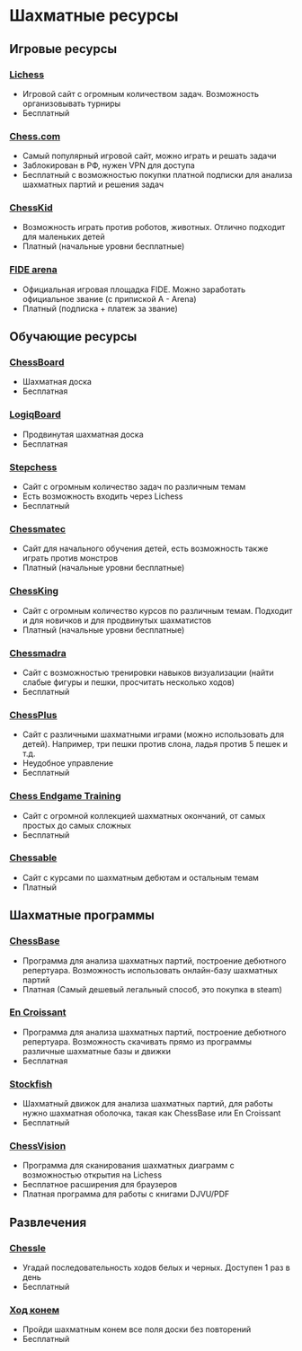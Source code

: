 # Шахматные ресурсы
## Игровые ресурсы
### [Lichess](https://lichess.org/)
+ Игровой сайт с огромным количеством задач. Возможность организовывать турниры
+ Бесплатный
### [Chess.com](https://www.chess.com/)
+ Самый популярный игровой сайт, можно играть и решать задачи
+ Заблокирован в РФ, нужен VPN для доступа
+ Бесплатный с возможностью покупки платной подписки для анализа шахматных партий и решения задач
### [ChessKid](https://www.chesskid.com/)
+ Возможность играть против роботов, животных. Отлично подходит для маленьких детей
+ Платный (начальные уровни бесплатные)
### [FIDE arena](https://chessarena.com/)
+ Официальная игровая площадка FIDE. Можно заработать официальное звание (с припиской A - Arena)
+ Платный (подписка + платеж за звание)
## Обучающие ресурсы
### [ChessBoard](https://chess-board.ru/)
+ Шахматная доска
+ Бесплатная
### [LogiqBoard](https://logiqboard.com/)
+ Продвинутая шахматная доска
+ Бесплатная
### [Stepchess](https://stepchess.ru/)
+ Сайт с огромным количество задач по различным темам
+ Есть возможность входить через Lichess
+ Бесплатный
### [Сhessmatec](https://play.chessmatec.com/)
+ Сайт для начального обучения детей, есть возможность также играть против монстров
+ Платный (начальные уровни бесплатные)
### [ChessKing](https://learn.chessking.com/)
+ Сайт с огромным количество курсов по различным темам. Подходит и для новичков и для продвинутых шахматистов
+ Платный (начальные уровни бесплатные)
### [Сhessmadra](https://chessmadra.com/)
+ Сайт с возможностью тренировки навыков визуализации (найти слабые фигуры и пешки, просчитать несколько ходов)
+ Бесплатный
### [СhessPlus](https://chessplus.net/interactive-games/)
+ Сайт с различными шахматными играми (можно использовать для детей). Например, три пешки против слона, ладья против 5 пешек и т.д.
+ Неудобное управление
+ Бесплатный
### [Chess Endgame Training](https://chess-endgame-trainer.web.app/)
+ Сайт с огромной коллекцией шахматных окончаний, от самых простых до самых сложных
+ Бесплатный
### [Chessable](https://www.chessable.com/)
+ Сайт с курсами по шахматным дебютам и остальным темам
+ Платный
## Шахматные программы
### [ChessBase](https://www.chessbase.ru/)
+ Программа для анализа шахматных партий, построение дебютного репертуара. Возможность использовать онлайн-базу шахматных партий
+ Платная (Самый дешевый легальный способ, это покупка в steam)
### [En Croissant](https://www.encroissant.org/)
+ Программа для анализа шахматных партий, построение дебютного репертуара. Возможность скачивать прямо из программы различные шахматные базы и движки
+ Бесплатная
### [Stockfish](https://stockfishchess.org/)
+ Шахматный движок для анализа шахматных партий, для работы нужно шахматная оболочка, такая как ChessBase или En Croissant
+ Бесплатный
### [ChessVision](https://chessvision.ai/)
+ Программа для сканирования шахматных диаграмм с возможностью открытия на Lichess
+ Бесплатное расширения для браузеров
+ Платная программа для работы с книгами DJVU/PDF
## Развлечения
### [Chessle](https://jackli.gg/chessle/)
+ Угадай последовательность ходов белых и черных. Доступен 1 раз в день
+ Бесплатный
### [Ход конем](https://dimadroog.github.io/horsemove/)
+ Пройди шахматным конем все поля доски без повторений
+ Бесплатный
